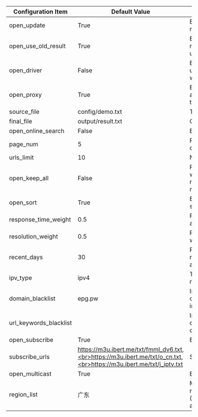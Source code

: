 | Configuration Item     | Default Value                                                                                                       | Description                                                                                                                      |
| ---------------------- | ------------------------------------------------------------------------------------------------------------------- | -------------------------------------------------------------------------------------------------------------------------------- |
| open_update            | True                                                                                                                | Enable updates, if disabled then only the result page service is run                                                             |
| open_use_old_result    | True                                                                                                                | Enable the use of historical update results and merge them into the current update                                               |
| open_driver            | False                                                                                                               | Enable browser execution, If there are no updates, this mode can be enabled, which consumes more performance                     |
| open_proxy             | True                                                                                                                | Enable proxy, automatically obtains free available proxies, If there are no updates, this mode can be enabled                    |
| source_file            | config/demo.txt                                                                                                     | Template file name                                                                                                               |
| final_file             | output/result.txt                                                                                                   | Generated file name                                                                                                              |
| open_online_search     | False                                                                                                               | Enable online search source feature                                                                                              |
| page_num               | 5                                                                                                                   | Page retrieval quantity for favorite channels                                                                                    |
| urls_limit             | 10                                                                                                                  | Number of interfaces per channel                                                                                                 |
| open_keep_all          | False                                                                                                               | Retain all search results, retain results with non-template channel names, recommended to be turned on when manually maintaining |
| open_sort              | True                                                                                                                | Enable the sorting function (response speed, date, resolution)                                                                   |
| response_time_weight   | 0.5                                                                                                                 | Response time weight value (the sum of all weight values should be 1)                                                            |
| resolution_weight      | 0.5                                                                                                                 | Resolution weight value (the sum of all weight values should be 1)                                                               |
| recent_days            | 30                                                                                                                  | Retrieve interfaces updated within a recent time range (in days), reducing appropriately can avoid matching issues               |
| ipv_type               | ipv4                                                                                                                | The type of interface in the generated result, optional values: ipv4, ipv6, all                                                  |
| domain_blacklist       | epg.pw                                                                                                              | Interface domain blacklist, used to filter out interfaces with low-quality, ad-inclusive domains                                 |
| url_keywords_blacklist |                                                                                                                     | Interface keyword blacklist, used to filter out interfaces containing specific characters                                        |
| open_subscribe         | True                                                                                                                | Enable subscription source feature                                                                                               |
| subscribe_urls         | https://m3u.ibert.me/txt/fmml_dv6.txt,<br>https://m3u.ibert.me/txt/o_cn.txt,<br>https://m3u.ibert.me/txt/j_iptv.txt | Subscription source list                                                                                                         |
| open_multicast         | True                                                                                                                | Enable multicast source function                                                                                                 |
| region_list            | 广东                                                                                                                | Multicast source region list, [more regions](../updates/multicast/multicast_map.json, all means all regions)                     |
